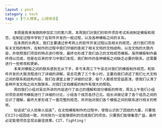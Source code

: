 ```yaml
---
layout : post
category : tech
tags : [个人博客, 心得体会]
---  
```

        本周是我来淘钢网参加实习的第六周，本周我们对我们的软件项目考试系统制定模板和规范，在制定过程中学到了在软件开发的一般过程，以及各种模板之间的关系。
        在本周的头两天，我们主要通过参考网上的软件开发过程以及相关的规范，进行我们项目有关文档的制作，在制作的过程中我们仔细的查阅了相关文档的文档结构，以及文档的大致内容，并依照我们项目的特点进行修改，最终也形成了我们自己的文档规范模板。虽然模板制作最终得以完成，但是在后来的学习中我们发现，我们制作的各种模板之间缺乏必要的联系，还需要进行一些修改和更新。
        本来对模板之间的联系感到无从下手，幸亏本周三下午吴总对我们的模板制作规范，和软件开发的大致流程进行了详细的讲解，吴总花费了三个多小时，主要向我们讲述了我们七大文档之间的联系和结构内容。我们在课堂上做了详细的记录，每个人都感觉受益匪浅，使我们认清了各种开发文档之间大致联系，对我们文档模板的制作有很大的帮助。
        周四我们小组对吴总所讲的内容进行了自己的理解和部分模板的修改，周五上午我们小组对项目说明书模板进行了详细的讨论，小组各个成员各抒己见。组长详细记录了各个组员之间的见识了理解，最终大家形成了一套完整的规范，并开始对我们各个模板之间的联系进行相关的修改。
        俗话说“众人拾柴火焰高”，在文档模板制作的过程中，使我认识到了团结的力量，只要我们CIT小组团结一致，共同努力一定能够顺利的完成我们的项目。只要我们能够集思广益，最终必定能使项目呈现出最佳效果。CIT，fighting！
